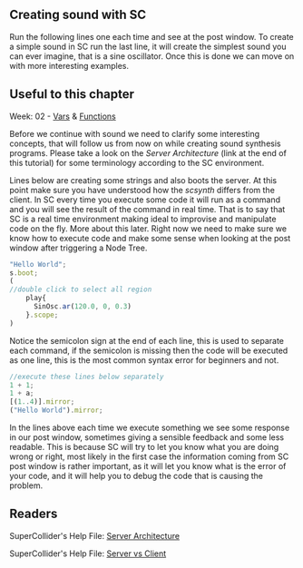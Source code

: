 ## Creating sound with SC
Run the following lines one each time and see at the post window. To
create a simple sound in SC run the last line, it will create the
simplest sound you can ever imagine, that is a sine oscillator. Once
this is done we can move on with more interesting examples. 

## Useful to this chapter
Week: 02 - [Vars](https://github.com/KonVas/SuperMiam/blob/master/AP-Classes/Week02/Variables-Week02.scd) & [Functions](https://github.com/KonVas/SuperMiam/blob/master/AP-Classes/Week02/Functions-Week02.scd)

Before we continue with sound we need to clarify some interesting concepts, 
that will follow us from now on while creating sound synthesis programs.
Please take a look on the _Server Architecture_ (link at the end of this tutorial) for some terminology according to the SC environment.

Lines below are creating some strings and also boots the server. 
At this point make sure you have understood how the _scsynth_ differs from the client. 
In SC every time you execute some code it will run as a command and you
will see the result of the command in real time. That is to say that SC
is a real time environment making ideal to improvise and manipulate code
on the fly. More about this later. Right now we need to make sure we
know how to execute code and make some sense when looking at the post
window after triggering a Node Tree.

````js
"Hello World";
s.boot;
(
//double click to select all region
    play{
      SinOsc.ar(120.0, 0, 0.3)
    }.scope;
)
````

Notice the semicolon sign at the end of each line, this is used to
separate each command, if the semicolon is missing then the code will be
executed as one line, this is the most common syntax error for beginners
and not.

```` js
//execute these lines below separately
1 + 1;
1 + a;
[(1..4)].mirror;
("Hello World").mirror;
````
In the lines above each time we execute something we see some response
in our post window, sometimes giving a sensible feedback and some less
readable. This is because SC will try to let you know what you are doing
wrong or right, most likely in the first case the information coming
from SC post window is rather important, as it will let you know what is
the error of your code, and it will help you to debug the code that is
causing the problem.

## Readers
SuperCollider's Help File: [Server Architecture](https://doc.sccode.org/Reference/Server-Architecture.htm)

SuperCollider's Help File: [Server vs Client](https://doc.sccode.org/Guides/ClientVsServer.htmh)

